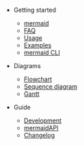 - Getting started

  - [mermaid](README.md)
  - [FAQ](faq.md)
  - [Usage](usage.md)
  - [Examples](examples.md)
  - [mermaid CLI](mermaidCLI.md)

- Diagrams

  - [Flowchart](flowchart.md)
  - [Sequence diagram](sequenceDiagram.md)
  - [Gantt](gantt.md)

- Guide

  - [Development](development.md)
  - [mermaidAPI](mermaidAPI.md)
  - [Changelog](CHANGELOG.md)